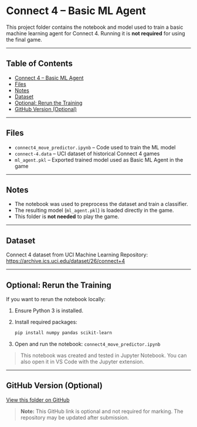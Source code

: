 # Connect 4 – Basic ML Agent

This project folder contains the notebook and model used to train a basic machine learning agent for Connect 4. Running it is **not required** for using the final game.

---

## Table of Contents

- [Connect 4 – Basic ML Agent](#connect-4--basic-ml-agent)
- [Files](#files)
- [Notes](#notes)
- [Dataset](#dataset)
- [Optional: Rerun the Training](#optional-rerun-the-training)
- [GitHub Version (Optional)](#github-version-optional)

---

## Files

- `connect4_move_predictor.ipynb` – Code used to train the ML model  
- `connect-4.data` – UCI dataset of historical Connect 4 games
- `ml_agent.pkl` – Exported trained model used as Basic ML Agent in the game

---

## Notes

- The notebook was used to preprocess the dataset and train a classifier.
- The resulting model (`ml_agent.pkl`) is loaded directly in the game.
- This folder is **not needed** to play the game.

---

## Dataset
Connect 4 dataset from UCI Machine Learning Repository:
https://archive.ics.uci.edu/dataset/26/connect+4
 
---

## Optional: Rerun the Training

If you want to rerun the notebook locally:

1. Ensure Python 3 is installed.
2. Install required packages:

   ```bash
   pip install numpy pandas scikit-learn
   ```
3. Open and run the notebook: `connect4_move_predictor.ipynb`
> This notebook was created and tested in Jupyter Notebook. You can also open it in VS Code with the Jupyter extension.

---

## GitHub Version (Optional)

[View this folder on GitHub](https://github.com/Shelly855/connect4-basic-ml-agent)  
> **Note:** This GitHub link is optional and not required for marking. The repository may be updated after submission.
